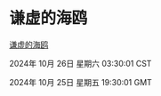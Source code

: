 # 谦虚的海鸥
[谦虚的海鸥](http://219.139.197.74:56308/qxdho/course/base/hotlink/index.php)

2024年 10月 26日 星期六 03:30:01 CST

2024年 10月 25日 星期五 19:30:01 GMT
